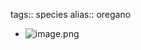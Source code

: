 tags:: species
alias:: oregano

- ![image.png](https://peach-geographical-bat-397.mypinata.cloud/ipfs/QmaBvXVYxhVEVHLaobVpXyirfFDoypBFncKVBv7Lip76Bk)
